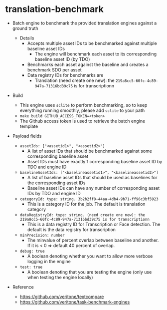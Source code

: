 # translation-benchmark
- Batch engine to benchmark the provided translation engines against a ground truth
  - Details
    - Accepts multiple asset IDs to be benchmarked against multiple baseline asset IDs
      - The engine will benchmark each asset to its corresponding baseline asset ID (by TDO)
    - Benchmarks each asset against the baseline and creates a benchmark SDO per asset
    - Data registry IDs for benchmarks are 
      + Translation (need create one new): the `219a8cc5-60fc-4c89-947a-71316bd39c75` is for transcriptionn

- Build
  - This engine uses `sclite` to perform benchmarking, so to keep everything running smoothly, please add `sclite` to your path
  - `make build GITHUB_ACCESS_TOKEN=<token>`
  - The Github access token is used to retrieve the batch engine template

- Payload fields
  - `assetIds: ["<assetid1>", "<assetid2>"]`
    - A list of asset IDs that should be benchmarked against some corresponding baseline asset
    - Asset IDs must have exactly 1 corresponding baseline asset ID by TDO and engine ID
  - `baselineAssetIds: ["<baselineassetid1>", "<baselineassetid2>"]`
    - A list of baseline asset IDs that should be used as baselines for the corresponding asset IDs
    - Baseline asset IDs can have any number of corresponding asset IDs by TDO and engine ID
  - `categoryId: type: string. 3b2b2ff8-44aa-4db4-9b71-ff96c3bf5923`
    - This is a category ID for the job. The default is translation category
  - `dataRegistryId: type: string. (need create one new): the 219a8cc5-60fc-4c89-947a-71316bd39c75 is for transcriptionn`
    - This is a data registry ID for Transcription or Face detection. The default is the data registry for transcription
  - `minPrecision: number`
    - The minvalue of percent overlap between baseline and another. If it is < 0 => default 40 percent of overlap.
  - `debug: true`
    - A boolean denoting whether you want to allow more verbose logging in the engine
  - `test: true`
    - A boolean denoting that you are testing the engine (only use when testing the engine locally)

- Reference
  - https://github.com/veritone/textcompare 
  - https://github.com/veritone/task-benchmark-engines

